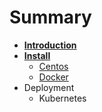 # Summary

* [**Introduction**](README.md)
* [**Install**](install.md)
  * [Centos](Centos/Install.md)
  * [Docker](Docker/Install.md)
* Deployment
  * Kubernetes



